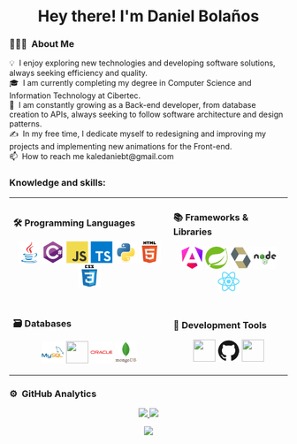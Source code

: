 
<h1 align="center">Hey there! I'm Daniel Bolaños</h1>
<h3 align="left">👨🏻‍💻 &nbsp;About Me</h3>
💡 &nbsp;I enjoy exploring new technologies and developing software solutions, always seeking efficiency and quality.<br>
🎓 &nbsp;I am currently completing my degree in Computer Science and Information Technology at Cibertec.<br>
🌱 &nbsp;I am constantly growing as a Back-end developer, from database creation to APIs, always seeking to follow software architecture and design patterns.<br>
✍️ &nbsp;In my free time, I dedicate myself to redesigning and improving my projects and implementing new animations for the Front-end.<br>
📫 &nbsp;How to reach me kaledaniebt@gmail.com

<h3 align="left">Knowledge and skills:</h3>
<p align="left">
</p>

<table align="center" style="border-spacing:20px;">
  <tr>
        <td>
      <h3 align="left">🛠 Programming Languages</h3>
      <p align="center">
        <img src="https://raw.githubusercontent.com/devicons/devicon/master/icons/java/java-original.svg" width="40" height="40"/>
        <img src="https://raw.githubusercontent.com/devicons/devicon/master/icons/csharp/csharp-original.svg" width="40" height="40"/>
        <img src="https://raw.githubusercontent.com/devicons/devicon/master/icons/javascript/javascript-original.svg" width="40" height="40"/>
        <img src="https://raw.githubusercontent.com/devicons/devicon/master/icons/typescript/typescript-original.svg" width="40" height="40"/>
        <img src="https://raw.githubusercontent.com/devicons/devicon/master/icons/python/python-original.svg" width="40" height="40"/>
        <img src="https://raw.githubusercontent.com/devicons/devicon/master/icons/html5/html5-original-wordmark.svg" width="40" height="40"/>
        <img src="https://raw.githubusercontent.com/devicons/devicon/master/icons/css3/css3-original-wordmark.svg" width="40" height="40"/>
      </p>
    </td>
        <td>
      <h3 align="left">📚 Frameworks & Libraries</h3>
      <p align="center">
        <img src="https://raw.githubusercontent.com/devicons/devicon/master/icons/angular/angular-original.svg" width="40" height="40"/>
        <img src="https://raw.githubusercontent.com/devicons/devicon/master/icons/spring/spring-original.svg" width="40" height="40"/>
        <img src="https://raw.githubusercontent.com/devicons/devicon/master/icons/hibernate/hibernate-original.svg" width="40" height="40"/>
        <img src="https://raw.githubusercontent.com/devicons/devicon/master/icons/nodejs/nodejs-original-wordmark.svg" width="40" height="40"/>
        <img src="https://raw.githubusercontent.com/devicons/devicon/master/icons/react/react-original.svg" width="40" height="40"/>
      </p>
    </td>
  </tr>
  <tr>
        <td>
      <h3 align="left">🗃 Databases</h3>
      <p align="center">
        <img src="https://raw.githubusercontent.com/devicons/devicon/master/icons/mysql/mysql-original-wordmark.svg" width="40" height="40"/>
        <img src="https://www.svgrepo.com/show/303229/microsoft-sql-server-logo.svg" width="40" height="40"/>
        <img src="https://raw.githubusercontent.com/devicons/devicon/master/icons/oracle/oracle-original.svg" width="40" height="40"/>
        <img src="https://raw.githubusercontent.com/devicons/devicon/master/icons/mongodb/mongodb-original-wordmark.svg" width="40" height="40"/>
      </p>
    </td>
        <td>
      <h3 align="left">🧰 Development Tools</h3>
      <p align="center">
        <img src="https://www.vectorlogo.zone/logos/git-scm/git-scm-icon.svg" width="40" height="40"/>
        <img src="https://raw.githubusercontent.com/devicons/devicon/master/icons/github/github-original.svg" width="40" height="40"/>
        <img src="https://www.vectorlogo.zone/logos/getpostman/getpostman-icon.svg" width="40" height="40"/>
      </p>
    </td>
  </tr>
</table>


### ⚙️ &nbsp;GitHub Analytics

<p align="center">
  <a href="https://github.com/Daniel-Kyle-BT">
    <img height="180em" src="https://github-readme-stats-eight-theta.vercel.app/api?username=Daniel-Kyle-BT&show_icons=true&theme=algolia&include_all_commits=true&count_private=true"/>
  </a>
  <a href="https://github.com/Daniel-Kyle-BT">
    <img height="180em" src="https://github-readme-stats-eight-theta.vercel.app/api/top-langs/?username=Daniel-Kyle-BT&layout=compact&langs_count=8&theme=algolia"/>
  </a>
</p>

<p align="center">
  <img height="180em" src="https://github-readme-streak-stats.herokuapp.com/?user=Daniel-Kyle-BT
&theme=dark&hide_border=true"/>
</p>
